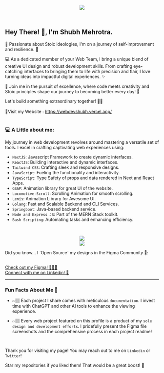 <p align="center"><img width="full" src="https://github.com/ShubhMehrotra19/ShubhMehrotra19/assets/110672923/d837b19f-0f7a-48a4-9ea0-652d71ce0c11"/></p>

<br/>

## Hey There! 👋, I'm Shubh Mehrotra.


🌟 Passionate about Stoic ideologies, I'm on a journey of self-improvement and resilience. 🚀

💻 As a dedicated member of your Web Team, I bring a unique blend of creative UI design and robust development skills. From crafting eye-catching interfaces to bringing them to life with precision and flair, I love turning ideas into impactful digital experiences. ✨

🌈 Join me in the pursuit of excellence, where code meets creativity and Stoic principles shape our journey to becoming better every day! 🌿

Let's build something extraordinary together! 🚀✨
</br>
</br>
🔗Visit my Website : https://webdevshubh.vercel.app/ </br>
<br/>

### 💻 A Little about me:
My journey in web development revolves around mastering a versatile set of tools. I excel in crafting captivating web experiences using:

- `NextJS`: Javascript Framework to create dynamic interfaces.
- `ReactJS`: Building interactive and dynamic interfaces.
- `Tailwind CSS`: Crafting sleek and responsive designs.
- `JavaScript`: Fueling the functionality and interactivity.
- `TypeScript`: Type Safety of props and data rendered in Next and React Apps.
- `GSAP`: Animation library for great UI of the website.
- `Locomotive-Scroll`: Scrolling Animation for smooth scrolling.
- `Lenis`: Animation Library for Awesome UI.
- `Golang`: Fast and Scalable Backend and CLI Services.
- `Springboot`: Java-based backend service.
- `Node and Express JS`: Part of the MERN Stack toolkit.
- `Bash Scripting`: Automating tasks and enhancing efficiency.
<br/>

<p align="center">
  <a href="https://skillicons.dev">
    <img src="https://skillicons.dev/icons?i=github, git, appwrite, css, html, js, react, redux, tailwind, ts, nextjs, express, nodejs, npm, go " /> <br/>
   <img src="https://skillicons.dev/icons?i=flutter, dart, arduino, bash " />
  </a>
</p>

<p align="left">
 <p style="font-weight: '600'"> Did you know... I `Open Source` my designs in the Figma Community 🤭:</p> 
  <br/>
<a href="figma.com/@shubhmehrotra" target="blank">Check out my Figma! 🙇🏽‍♂️</a> <br/>
<a href="www.linkedin.com/in/shubhmehrotra19" target="blank">Connect with me on Linkedin! 💙</a> 
</p>

---

### Fun Facts About Me 🎉

- 👉🏽 Each project I share comes with meticulous `documentation`. I invest time with ChatGPT and other AI tools to enhance the viewing experience.

- 👉🏽 Every web project featured on this profile is a product of my `sole design and development efforts`. I pridefully present the Figma file screenshots and the comprehensive process in each project readme!

<br />


Thank you for visiting my page!
You may reach out to me on `Linkedin` or `Twitter`!

Star my repositories if you liked them! That would be a great boost! 🚀

